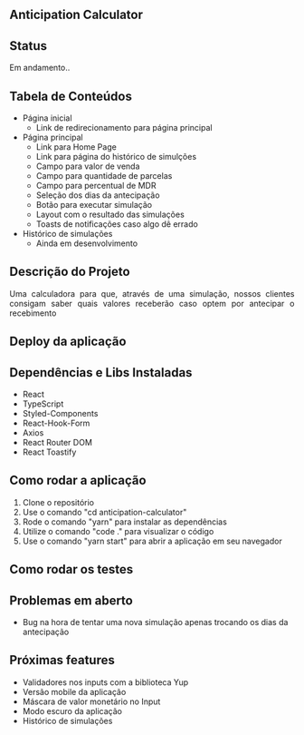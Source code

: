 ## Anticipation Calculator

## Status

<p align="justify"> Em andamento.. </p>

## Tabela de Conteúdos
  - Página inicial
    - Link de redirecionamento para página principal
  - Página principal
    - Link para Home Page
    - Link para página do histórico de simulções
    - Campo para valor de venda
    - Campo para quantidade de parcelas
    - Campo para percentual de MDR
    - Seleção dos dias da antecipação
    - Botão para executar simulação
    - Layout com o resultado das simulações
    - Toasts de notificações caso algo dê errado
  - Histórico de simulações
    - Ainda em desenvolvimento 

## Descrição do Projeto

<p align="justify">Uma calculadora para que, através de uma simulação, nossos clientes consigam saber quais valores receberão caso optem por antecipar o recebimento</p>

## Deploy da aplicação

## Dependências e Libs Instaladas
  - React
  - TypeScript
  - Styled-Components
  - React-Hook-Form
  - Axios
  - React Router DOM
  - React Toastify
  
## Como rodar a aplicação
  1. Clone o repositório
  2. Use o comando "cd anticipation-calculator"
  3. Rode o comando "yarn" para instalar as dependências
  4. Utilize o comando "code ." para visualizar o código
  5. Use o comando "yarn start" para abrir a aplicação em seu navegador

## Como rodar os testes

## Problemas em aberto
 - Bug na hora de tentar uma nova simulação apenas trocando os dias da antecipação

## Próximas features
 - Validadores nos inputs com a biblioteca Yup
 - Versão mobile da aplicação
 - Máscara de valor monetário no Input
 - Modo escuro da aplicação
 - Histórico de simulações